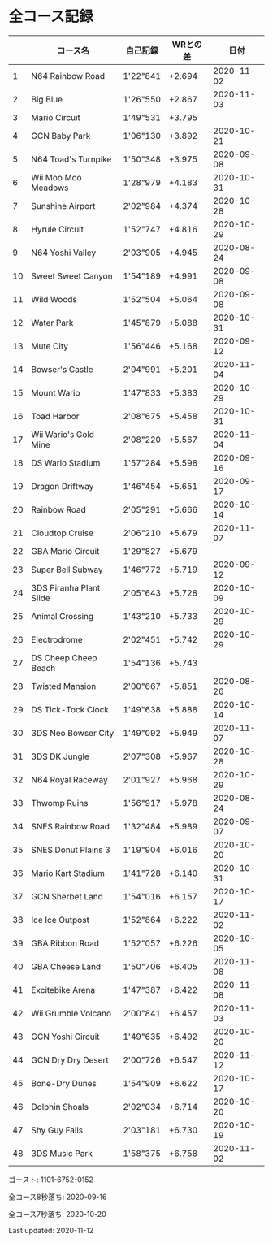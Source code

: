 # 全コース記録

||コース名|自己記録|WRとの差|日付
|--|--|--|--|--|
|1|N64 Rainbow Road|1'22"841|+2.694|2020-11-02|
|2|Big Blue|1'26"550|+2.867|2020-11-03|
|3|Mario Circuit|1'49"531|+3.795||
|4|GCN Baby Park|1'06"130|+3.892|2020-10-21|
|5|N64 Toad's Turnpike|1'50"348|+3.975|2020-09-08|
|6|Wii Moo Moo Meadows|1'28"979|+4.183|2020-10-31|
|7|Sunshine Airport|2'02"984|+4.374|2020-10-28|
|8|Hyrule Circuit|1'52"747|+4.816|2020-10-29|
|9|N64 Yoshi Valley|2'03"905|+4.945|2020-08-24|
|10|Sweet Sweet Canyon|1'54"189|+4.991|2020-09-08|
|11|Wild Woods|1'52"504|+5.064|2020-09-08|
|12|Water Park|1'45"879|+5.088|2020-10-31|
|13|Mute City|1'56"446|+5.168|2020-09-12|
|14|Bowser's Castle|2'04"991|+5.201|2020-11-04|
|15|Mount Wario|1'47"833|+5.383|2020-10-29|
|16|Toad Harbor|2'08"675|+5.458|2020-10-31|
|17|Wii Wario's Gold Mine|2'08"220|+5.567|2020-11-04|
|18|DS Wario Stadium|1'57"284|+5.598|2020-09-16|
|19|Dragon Driftway|1'46"454|+5.651|2020-09-17|
|20|Rainbow Road|2'05"291|+5.666|2020-10-14|
|21|Cloudtop Cruise|2'06"210|+5.679|2020-11-07|
|22|GBA Mario Circuit|1'29"827|+5.679||
|23|Super Bell Subway|1'46"772|+5.719|2020-09-12|
|24|3DS Piranha Plant Slide|2'05"643|+5.728|2020-10-09|
|25|Animal Crossing|1'43"210|+5.733|2020-10-29|
|26|Electrodrome|2'02"451|+5.742|2020-10-29|
|27|DS Cheep Cheep Beach|1'54"136|+5.743||
|28|Twisted Mansion|2'00"667|+5.851|2020-08-26|
|29|DS Tick-Tock Clock|1'49"638|+5.888|2020-10-14|
|30|3DS Neo Bowser City|1'49"092|+5.949|2020-11-07|
|31|3DS DK Jungle|2'07"308|+5.967|2020-10-28|
|32|N64 Royal Raceway|2'01"927|+5.968|2020-10-29|
|33|Thwomp Ruins|1'56"917|+5.978|2020-08-24|
|34|SNES Rainbow Road|1'32"484|+5.989|2020-09-07|
|35|SNES Donut Plains 3|1'19"904|+6.016|2020-10-20|
|36|Mario Kart Stadium|1'41"728|+6.140|2020-10-31|
|37|GCN Sherbet Land|1'54"016|+6.157|2020-10-17|
|38|Ice Ice Outpost|1'52"864|+6.222|2020-11-02|
|39|GBA Ribbon Road|1'52"057|+6.226|2020-10-05|
|40|GBA Cheese Land|1'50"706|+6.405|2020-11-08|
|41|Excitebike Arena|1'47"387|+6.422|2020-11-08|
|42|Wii Grumble Volcano|2'00"841|+6.457|2020-11-03|
|43|GCN Yoshi Circuit|1'49"635|+6.492|2020-10-20|
|44|GCN Dry Dry Desert|2'00"726|+6.547|2020-11-12|
|45|Bone-Dry Dunes|1'54"909|+6.622|2020-10-17|
|46|Dolphin Shoals|2'02"034|+6.714|2020-10-20|
|47|Shy Guy Falls|2'03"181|+6.730|2020-10-19|
|48|3DS Music Park|1'58"375|+6.758|2020-11-02|

ゴースト: 1101-6752-0152

全コース8秒落ち: 2020-09-16

全コース7秒落ち: 2020-10-20

Last updated: 2020-11-12
